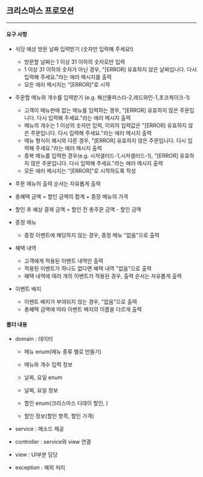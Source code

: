## 크리스마스 프로모션
***

#### 요구 사항

- 식당 예상 방문 날짜 입력받기 (숫자만 입력해 주세요!)
  - 방문할 날짜는 1 이상 31 이하의 숫자로만 입력
  - 1 이상 31 이하의 숫자가 아닌 경우, "[ERROR] 유효하지 않은 날짜입니다. 다시 입력해 주세요."라는 에러 메시지를 출력
  - 모든 에러 메시지는 "[ERROR]"로 시작

- 주문할 메뉴와 개수를 입력받기 (e.g. 해산물파스타-2,레드와인-1,초코케이크-1)

    - 고객이 메뉴판에 없는 메뉴를 입력하는 경우, "[ERROR] 유효하지 않은 주문입니다. 다시 입력해 주세요."라는 에러 메시지 출력
    - 메뉴의 개수는 1 이상의 숫자만 입력, 이외의 입력값은 "[ERROR] 유효하지 않은 주문입니다. 다시 입력해 주세요."라는 에러 메시지 출력
    - 메뉴 형식이 예시와 다른 경우, "[ERROR] 유효하지 않은 주문입니다. 다시 입력해 주세요."라는 에러 메시지 출력
    - 중복 메뉴를 입력한 경우(e.g. 시저샐러드-1,시저샐러드-1), "[ERROR] 유효하지 않은 주문입니다. 다시 입력해 주세요."라는 에러 메시지 출력
    - 모든 에러 메시지는 "[ERROR]"로 시작하도록 작성

- 주문 메뉴의 출력 순서는 자유롭게 출력
- 총혜택 금액 = 할인 금액의 합계 + 증정 메뉴의 가격
- 할인 후 예상 결제 금액 = 할인 전 총주문 금액 - 할인 금액
- 증정 메뉴
    - 증정 이벤트에 해당하지 않는 경우, 증정 메뉴 "없음"으로 출력

- 혜택 내역
    - 고객에게 적용된 이벤트 내역만 출력
    - 적용된 이벤트가 하나도 없다면 혜택 내역 "없음"으로 출력
    - 혜택 내역에 여러 개의 이벤트가 적용된 경우, 출력 순서는 자유롭게 출력

- 이벤트 배지
    - 이벤트 배지가 부여되지 않는 경우, "없음"으로 출력
    - 총혜택 금액에 따라 이벤트 배지의 이름을 다르게 출력

#### 폴더 내용
- domain : 데이터
  - 메뉴 enum(메뉴 종류 별로 만들기)
  - 메뉴와 개수 입력 정보

  - 날짜, 요일 enum
  - 날짜, 요일 정보

  - 할인 enum(크리스마스 디데이 할인, )
  - 할인 정보(할인 항목, 할인 가격)

- service : 메소드 제공
- controller : service와 view 연결
- view : UI부분 담당
- exception : 예외 처리